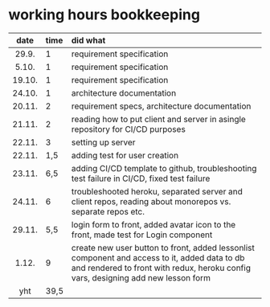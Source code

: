 # working hours bookkeeping

| date | time | did what |
| :----:|:-----| :-----|
| 29.9. | 1    | requirement specification |
| 5.10. | 1    | requirement specification |
| 19.10. | 1    | requirement specification |
| 24.10. | 1    | architecture documentation |
| 20.11. | 2    | requirement specs, architecture documentation |
| 21.11. | 2    | reading how to put client and server in asingle repository for CI/CD purposes |
| 22.11. | 3    | setting up server |
| 22.11. | 1,5    | adding test for user creation |
| 23.11. | 6,5    | adding CI/CD template to github, troubleshooting test failure in CI/CD, fixed test failure |
| 24.11. | 6    | troubleshooted heroku, separated server and client repos, reading about monorepos vs. separate repos etc. |
| 29.11. | 5,5    | login form to front, added avatar icon to the front, made test for Login component |
| 1.12. | 9    | create new user button to front, added lessonlist component and access to it, added data to db and rendered to front with redux, heroku config vars, designing add new lesson form |
| yht   | 39,5   | | 